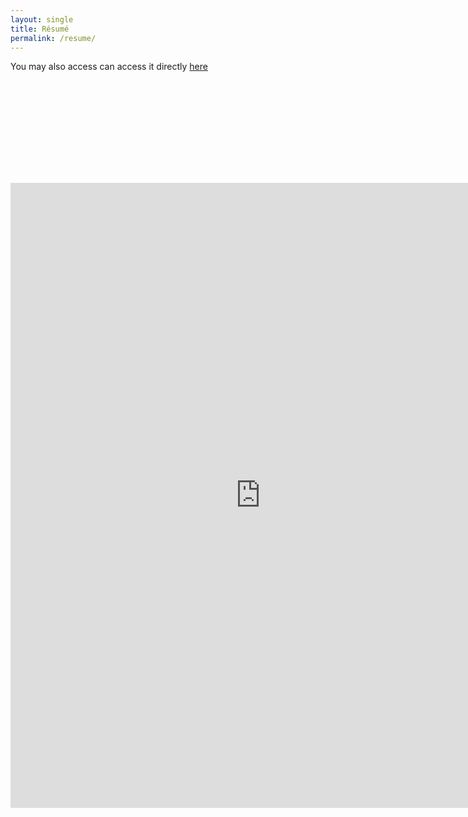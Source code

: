 ```yaml
---
layout: single
title: Résumé
permalink: /resume/
---
```


You may also access can access it directly [here](https://raw.githubusercontent.com/plasmatic1/resume/master/resumeExternal_anonymized.pdf)

<object data="" type="application/pdf"></object>

<iframe
        src="https://drive.google.com/viewerng/viewer?embedded=true&url=https://raw.githubusercontent.com/plasmatic1/resume/master/resumeExternal_anonymized.pdf#toolbar=0&scrollbar=0"
        frameBorder="0"
        scrolling="auto"
        height="1000pt"
        width="800pt"
></iframe>
